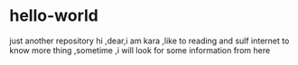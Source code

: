 # hello-world
just another repository
hi ,dear,i am kara ,like to reading and sulf internet to know more thing ,sometime ,i will look for some information from here 
